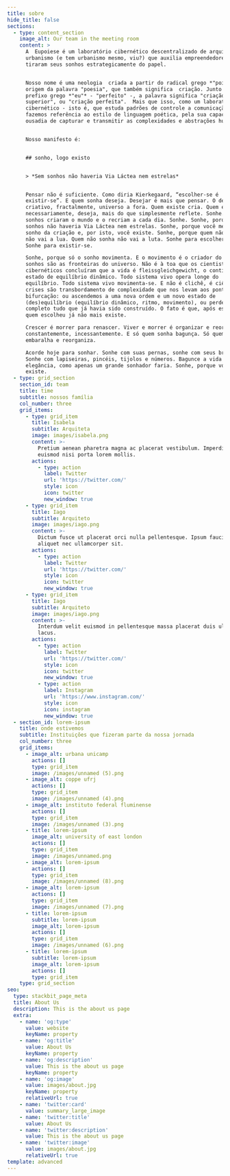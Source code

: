 ```yaml
---
title: sobre
hide_title: false
sections:
  - type: content_section
    image_alt: Our team in the meeting room
    content: >
      A  Eupoiese é um laboratório cibernético descentralizado de arquitetura e
      urbanismo (e tem urbanismo mesmo, viu?) que auxilia empreendedores a
      tiraram seus sonhos estrategicamente do papel.


      Nosso nome é uma neologia  criada a partir do radical grego *"poiesis"*,
      origem da palavra "poesia", que também significa  criação. Junto ao
      prefixo grego *"eu"* - "perfeito" -, a palavra significa "criação
      superior", ou "criação perfeita".  Mais que isso, como um laboratório
      cibernético - isto é, que estuda padrões de controle a comunicação -,
      fazemos referência ao estilo de linguagem poética, pela sua capacidade e
      ousadia de capturar e transmitir as complexidades e abstrações humanas.


      Nosso manifesto é:


      ## sonho, logo existo


      > *Sem sonhos não haveria Via Láctea nem estrelas*


      Pensar não é suficiente. Como diria Kierkegaard, “escolher-se é
      existir-se”. E quem sonha deseja. Desejar é mais que pensar. O desejo é
      criativo, fractalmente, universo a fora. Quem existe cria. Quem existe,
      necessariamente, deseja, mais do que simplesmente reflete. Sonhe. Porque
      sonhos criaram o mundo e o recriam a cada dia. Sonhe. Sonhe, porque sem
      sonhos não haveria Via Láctea nem estrelas. Sonhe, porque você mesmo é um
      sonho da criação e, por isto, você existe. Sonhe, porque quem não sonha
      não vai a lua. Quem não sonha não vai a luta. Sonhe para escolher-se.
      Sonhe para existir-se.

      Sonhe, porque só o sonho movimenta. E o movimento é o criador do tempo. Os
      sonhos são as fronteiras do universo. Não é à toa que os cientistas
      cibernéticos concluíram que a vida é fleissgleichgewicht, o contínuo
      estado de equilíbrio dinâmico. Todo sistema vivo opera longe do
      equilíbrio. Todo sistema vivo movimenta-se. E não é clichê, é ciência — as
      crises são transbordamento de complexidade que nos levam aos pontos de
      bifurcação: ou ascendemos a uma nova ordem e um novo estado de
      (des)equilíbrio (equilíbrio dinâmico, ritmo, movimento), ou perdemos por
      completo tudo que já havia sido construído. O fato é que, após escolher,
      quem escolheu já não mais existe.

      Crescer é morrer para renascer. Viver e morrer é organizar e reorganizar
      constantemente, incessantemente. E só quem sonha bagunça. Só quem sonha
      embaralha e reorganiza.

      Acorde hoje para sonhar. Sonhe com suas pernas, sonhe com seus braços.
      Sonhe com lapiseiras, pincéis, tijolos e números. Bagunce a vida com muita
      elegância, como apenas um grande sonhador faria. Sonhe, porque você
      existe.
  - type: grid_section
    section_id: team
    title: time
    subtitle: nossos família
    col_number: three
    grid_items:
      - type: grid_item
        title: Isabela
        subtitle: Arquiteta
        image: images/isabela.png
        content: >-
          Pretium aenean pharetra magna ac placerat vestibulum. Imperdiet sed
          euismod nisi porta lorem mollis.
        actions:
          - type: action
            label: Twitter
            url: 'https://twitter.com/'
            style: icon
            icon: twitter
            new_window: true
      - type: grid_item
        title: Iago
        subtitle: Arquiteto
        image: images/iago.png
        content: >-
          Dictum fusce ut placerat orci nulla pellentesque. Ipsum faucibus vitae
          aliquet nec ullamcorper sit.
        actions:
          - type: action
            label: Twitter
            url: 'https://twitter.com/'
            style: icon
            icon: twitter
            new_window: true
      - type: grid_item
        title: Iago
        subtitle: Arquiteto
        image: images/iago.png
        content: >-
          Interdum velit euismod in pellentesque massa placerat duis ultricies
          lacus.
        actions:
          - type: action
            label: Twitter
            url: 'https://twitter.com/'
            style: icon
            icon: twitter
            new_window: true
          - type: action
            label: Instagram
            url: 'https://www.instagram.com/'
            style: icon
            icon: instagram
            new_window: true
  - section_id: lorem-ipsum
    title: onde estivemos
    subtitle: Instituições que fizeram parte da nossa jornada
    col_number: three
    grid_items:
      - image_alt: urbana unicamp
        actions: []
        type: grid_item
        image: /images/unnamed (5).png
      - image_alt: coppe ufrj
        actions: []
        type: grid_item
        image: /images/unnamed (4).png
      - image_alt: instituto federal fluminense
        actions: []
        type: grid_item
        image: /images/unnamed (3).png
      - title: lorem-ipsum
        image_alt: university of east london
        actions: []
        type: grid_item
        image: /images/unnamed.png
      - image_alt: lorem-ipsum
        actions: []
        type: grid_item
        image: /images/unnamed (8).png
      - image_alt: lorem-ipsum
        actions: []
        type: grid_item
        image: /images/unnamed (7).png
      - title: lorem-ipsum
        subtitle: lorem-ipsum
        image_alt: lorem-ipsum
        actions: []
        type: grid_item
        image: /images/unnamed (6).png
      - title: lorem-ipsum
        subtitle: lorem-ipsum
        image_alt: lorem-ipsum
        actions: []
        type: grid_item
    type: grid_section
seo:
  type: stackbit_page_meta
  title: About Us
  description: This is the about us page
  extra:
    - name: 'og:type'
      value: website
      keyName: property
    - name: 'og:title'
      value: About Us
      keyName: property
    - name: 'og:description'
      value: This is the about us page
      keyName: property
    - name: 'og:image'
      value: images/about.jpg
      keyName: property
      relativeUrl: true
    - name: 'twitter:card'
      value: summary_large_image
    - name: 'twitter:title'
      value: About Us
    - name: 'twitter:description'
      value: This is the about us page
    - name: 'twitter:image'
      value: images/about.jpg
      relativeUrl: true
template: advanced
---
```

